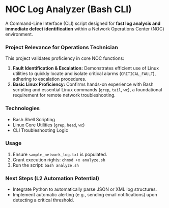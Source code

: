 # NOC Log Analyzer (Bash CLI)

A Command-Line Interface (CLI) script designed for **fast log analysis and immediate defect identification** within a Network Operations Center (NOC) environment.

### Project Relevance for Operations Technician

This project validates proficiency in core NOC functions:
1.  **Fault Identification & Escalation:** Demonstrates efficient use of Linux utilities to quickly locate and isolate critical alarms (`CRITICAL_FAULT`), adhering to escalation procedures.
2.  **Basic Linux Proficiency:** Confirms hands-on experience with Bash scripting and essential Linux commands (`grep`, `tail`, `wc`), a foundational requirement for remote network troubleshooting.

### Technologies
* Bash Shell Scripting
* Linux Core Utilities (`grep`, `head`, `wc`)
* CLI Troubleshooting Logic

### Usage
1.  Ensure `sample_network_log.txt` is populated.
2.  Grant execution rights: `chmod +x analyze.sh`
3.  Run the script: `bash analyze.sh`

### Next Steps (L2 Automation Potential)
* Integrate Python to automatically parse JSON or XML log structures.
* Implement automatic alerting (e.g., sending email notifications) upon detecting a critical threshold.
